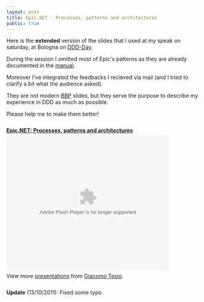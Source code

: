 ```yaml
---
layout: post
title: Epic.NET - Processes, patterns and architectures
public: true
---
```

Here is the **extended** version of the slides that I used at my speak on 
saturday, at Bologna on [DDD-Day][ddd-day].

During the session I omitted most of Epic's patterns as they are already
documented in the [manual][manual].

Moreover I've integrated the feedbacks I recieved via mail (and I tried to 
clarify a bit what the audience asked).

They are not modern [BBP][bbp] slides, but they serve the purpose to describe
my experience in DDD as much as possible. 

Please help me to make them better!

<div style="width:425px" id="__ss_9622044"><strong style="display:block;padding:12px 0 4px"><a href="http://www.slideshare.net/giacomotesio/epicnet-processes-patterns-and-architectures" title="Epic.NET: Processes, patterns and architectures">Epic.NET: Processes, patterns and architectures</a></strong><object id="__sse9622044" width="425" height="355"><param name="movie" value="http://static.slidesharecdn.com/swf/ssplayer2.swf?doc=epic-net-111009183452-phpapp01&stripped_title=epicnet-processes-patterns-and-architectures&userName=giacomotesio" /><param name="allowFullScreen" value="true"/><param name="allowScriptAccess" value="always"/><embed name="__sse9622044" src="http://static.slidesharecdn.com/swf/ssplayer2.swf?doc=epic-net-111009183452-phpapp01&stripped_title=epicnet-processes-patterns-and-architectures&userName=giacomotesio" type="application/x-shockwave-flash" allowscriptaccess="always" allowfullscreen="true" width="425" height="355"></embed></object><div style="padding:5px 0 12px">View more <a href="http://www.slideshare.net/">presentations</a> from <a href="http://www.slideshare.net/giacomotesio">Giacomo Tesio</a>.</div></div>

**Update** (13/10/2011): Fixed some typo.

[ddd-day]: http://ddd-day.it/
[manual]: http://epic.tesio.it/doc/manual.html
[bbp]: http://beyondbulletpoints.com/ "Beyond Bullet Points"




